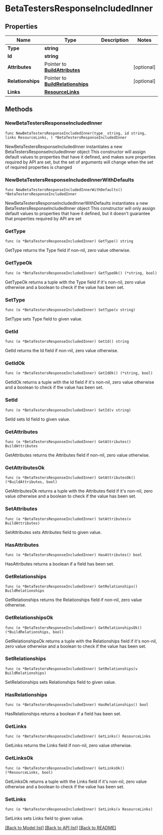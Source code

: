 # BetaTestersResponseIncludedInner

## Properties

Name | Type | Description | Notes
------------ | ------------- | ------------- | -------------
**Type** | **string** |  | 
**Id** | **string** |  | 
**Attributes** | Pointer to [**BuildAttributes**](BuildAttributes.md) |  | [optional] 
**Relationships** | Pointer to [**BuildRelationships**](BuildRelationships.md) |  | [optional] 
**Links** | [**ResourceLinks**](ResourceLinks.md) |  | 

## Methods

### NewBetaTestersResponseIncludedInner

`func NewBetaTestersResponseIncludedInner(type_ string, id string, links ResourceLinks, ) *BetaTestersResponseIncludedInner`

NewBetaTestersResponseIncludedInner instantiates a new BetaTestersResponseIncludedInner object
This constructor will assign default values to properties that have it defined,
and makes sure properties required by API are set, but the set of arguments
will change when the set of required properties is changed

### NewBetaTestersResponseIncludedInnerWithDefaults

`func NewBetaTestersResponseIncludedInnerWithDefaults() *BetaTestersResponseIncludedInner`

NewBetaTestersResponseIncludedInnerWithDefaults instantiates a new BetaTestersResponseIncludedInner object
This constructor will only assign default values to properties that have it defined,
but it doesn't guarantee that properties required by API are set

### GetType

`func (o *BetaTestersResponseIncludedInner) GetType() string`

GetType returns the Type field if non-nil, zero value otherwise.

### GetTypeOk

`func (o *BetaTestersResponseIncludedInner) GetTypeOk() (*string, bool)`

GetTypeOk returns a tuple with the Type field if it's non-nil, zero value otherwise
and a boolean to check if the value has been set.

### SetType

`func (o *BetaTestersResponseIncludedInner) SetType(v string)`

SetType sets Type field to given value.


### GetId

`func (o *BetaTestersResponseIncludedInner) GetId() string`

GetId returns the Id field if non-nil, zero value otherwise.

### GetIdOk

`func (o *BetaTestersResponseIncludedInner) GetIdOk() (*string, bool)`

GetIdOk returns a tuple with the Id field if it's non-nil, zero value otherwise
and a boolean to check if the value has been set.

### SetId

`func (o *BetaTestersResponseIncludedInner) SetId(v string)`

SetId sets Id field to given value.


### GetAttributes

`func (o *BetaTestersResponseIncludedInner) GetAttributes() BuildAttributes`

GetAttributes returns the Attributes field if non-nil, zero value otherwise.

### GetAttributesOk

`func (o *BetaTestersResponseIncludedInner) GetAttributesOk() (*BuildAttributes, bool)`

GetAttributesOk returns a tuple with the Attributes field if it's non-nil, zero value otherwise
and a boolean to check if the value has been set.

### SetAttributes

`func (o *BetaTestersResponseIncludedInner) SetAttributes(v BuildAttributes)`

SetAttributes sets Attributes field to given value.

### HasAttributes

`func (o *BetaTestersResponseIncludedInner) HasAttributes() bool`

HasAttributes returns a boolean if a field has been set.

### GetRelationships

`func (o *BetaTestersResponseIncludedInner) GetRelationships() BuildRelationships`

GetRelationships returns the Relationships field if non-nil, zero value otherwise.

### GetRelationshipsOk

`func (o *BetaTestersResponseIncludedInner) GetRelationshipsOk() (*BuildRelationships, bool)`

GetRelationshipsOk returns a tuple with the Relationships field if it's non-nil, zero value otherwise
and a boolean to check if the value has been set.

### SetRelationships

`func (o *BetaTestersResponseIncludedInner) SetRelationships(v BuildRelationships)`

SetRelationships sets Relationships field to given value.

### HasRelationships

`func (o *BetaTestersResponseIncludedInner) HasRelationships() bool`

HasRelationships returns a boolean if a field has been set.

### GetLinks

`func (o *BetaTestersResponseIncludedInner) GetLinks() ResourceLinks`

GetLinks returns the Links field if non-nil, zero value otherwise.

### GetLinksOk

`func (o *BetaTestersResponseIncludedInner) GetLinksOk() (*ResourceLinks, bool)`

GetLinksOk returns a tuple with the Links field if it's non-nil, zero value otherwise
and a boolean to check if the value has been set.

### SetLinks

`func (o *BetaTestersResponseIncludedInner) SetLinks(v ResourceLinks)`

SetLinks sets Links field to given value.



[[Back to Model list]](../README.md#documentation-for-models) [[Back to API list]](../README.md#documentation-for-api-endpoints) [[Back to README]](../README.md)


